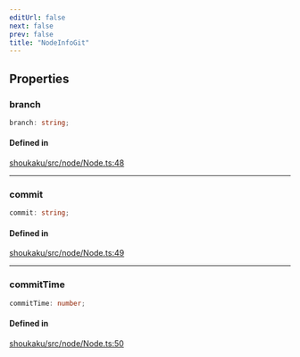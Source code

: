 ```yaml
---
editUrl: false
next: false
prev: false
title: "NodeInfoGit"
---
```


## Properties

<a id="branch" name="branch"></a>

### branch

```ts
branch: string;
```

#### Defined in

[shoukaku/src/node/Node.ts:48](https://github.com/shipgirlproject/shoukaku/blob/30762f5af6c7b4176e69ee96fa39bc204a7cff21/src/node/Node.ts#L48)

***

<a id="commit" name="commit"></a>

### commit

```ts
commit: string;
```

#### Defined in

[shoukaku/src/node/Node.ts:49](https://github.com/shipgirlproject/shoukaku/blob/30762f5af6c7b4176e69ee96fa39bc204a7cff21/src/node/Node.ts#L49)

***

<a id="committime" name="committime"></a>

### commitTime

```ts
commitTime: number;
```

#### Defined in

[shoukaku/src/node/Node.ts:50](https://github.com/shipgirlproject/shoukaku/blob/30762f5af6c7b4176e69ee96fa39bc204a7cff21/src/node/Node.ts#L50)
